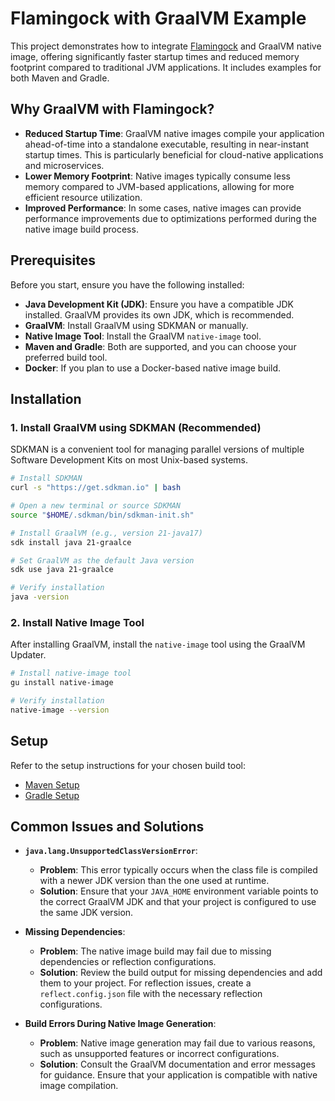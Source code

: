 # Flamingock with GraalVM Example

This project demonstrates how to integrate [Flamingock](https://github.com/mongock/flamingock-project) and 
GraalVM native image, offering significantly faster startup times and reduced memory footprint compared to traditional JVM applications. It includes examples for both Maven and Gradle.

## Why GraalVM with Flamingock?

- **Reduced Startup Time**: GraalVM native images compile your application ahead-of-time into a standalone executable, resulting in near-instant startup times. This is particularly beneficial for cloud-native applications and microservices.
- **Lower Memory Footprint**: Native images typically consume less memory compared to JVM-based applications, allowing for more efficient resource utilization.
- **Improved Performance**: In some cases, native images can provide performance improvements due to optimizations performed during the native image build process.

## Prerequisites

Before you start, ensure you have the following installed:

- **Java Development Kit (JDK)**: Ensure you have a compatible JDK installed. GraalVM provides its own JDK, which is recommended.
- **GraalVM**: Install GraalVM using SDKMAN or manually.
- **Native Image Tool**: Install the GraalVM `native-image` tool.
- **Maven and Gradle**: Both are supported, and you can choose your preferred build tool.
- **Docker**: If you plan to use a Docker-based native image build.

## Installation

### 1. Install GraalVM using SDKMAN (Recommended)

SDKMAN is a convenient tool for managing parallel versions of multiple Software Development Kits on most Unix-based systems.

```bash
# Install SDKMAN
curl -s "https://get.sdkman.io" | bash

# Open a new terminal or source SDKMAN
source "$HOME/.sdkman/bin/sdkman-init.sh"

# Install GraalVM (e.g., version 21-java17)
sdk install java 21-graalce

# Set GraalVM as the default Java version
sdk use java 21-graalce

# Verify installation
java -version
```

### 2. Install Native Image Tool

After installing GraalVM, install the `native-image` tool using the GraalVM Updater.

```bash
# Install native-image tool
gu install native-image

# Verify installation
native-image --version
```

## Setup
Refer to the setup instructions for your chosen build tool:

- [Maven Setup](SETUP_MAVEN.md)
- [Gradle Setup](SETUP_GRADLE.md)

## Common Issues and Solutions

- **`java.lang.UnsupportedClassVersionError`**:
  - **Problem**: This error typically occurs when the class file is compiled with a newer JDK version than the one used at runtime.
  - **Solution**: Ensure that your `JAVA_HOME` environment variable points to the correct GraalVM JDK and that your project is configured to use the same JDK version.

- **Missing Dependencies**:
  - **Problem**: The native image build may fail due to missing dependencies or reflection configurations.
  - **Solution**: Review the build output for missing dependencies and add them to your project. For reflection issues, create a `reflect.config.json` file with the necessary reflection configurations.

- **Build Errors During Native Image Generation**:
  - **Problem**: Native image generation may fail due to various reasons, such as unsupported features or incorrect configurations.
  - **Solution**: Consult the GraalVM documentation and error messages for guidance. Ensure that your application is compatible with native image compilation.